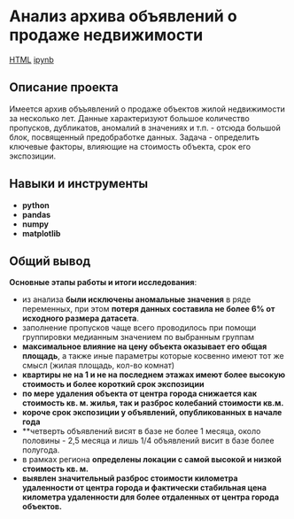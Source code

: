 # Анализ архива объявлений о продаже недвижимости 
[HTML](https://raw.githubusercontent.com/hksoda/portfolio/main/Research_real_estate/real_estate_spb.html)     [ipynb](https://github.com/hksoda/portfolio/blob/36955ef308eae1e21189583c1c61e9da7029d242/Research_real_estate/real_estate_spb.ipynb)

## Описание проекта

Имеется архив объъявлений о продаже объектов жилой недвижимости за несколько лет. Данные характеризуют большое количество пропусков, дубликатов, аномалий в значениях и т.п. - отсюда большой блок, посвященный предобработке данных. Задача - определить ключевые факторы, влияющие на стоимость объекта, срок его экспозиции.


## Навыки и инструменты

- **python**
- **pandas**
- **numpy**
- **matplotlib**

## 

## Общий вывод

**Основные этапы работы и итоги исследования**:
- из анализа **были исключены аномальные значения** в ряде переменных, при этом **потеря данных составила не более 6% от исходного размера датасета**.
- заполнение пропусков чаще всего проводилось при помощи группировки медианным значением по выбранным группам
- **максимальное влияние на цену объекта оказывает его общая площадь**, а также иные параметры которые косвенно имеют тот же смысл (жилая площадь, кол-во комнат)
- **квартиры не на 1 и не на последнем этажах имеют более высокую стоимость и более короткий срок экспозиции**
- **по мере удаления объекта от центра города снижается как стоимость кв. м. жилья, так и разброс колебаний стоимости кв.м.**
- **короче срок экспозиции у объявлений, опубликованных в начале года**
- **четверть объявлений висят в базе не более 1 месяца, около половины - 2,5 месяца и лишь 1/4 объявлений висит в базе более полугода.
- в рамках региона **определены локации с самой высокой и низкой стоимость кв. м.**
- **выявлен значительный разброс стоимости километра удаленности от центра города и фактически стабильная цена километра удаленности для более отдаленных от центра города объектов.**
